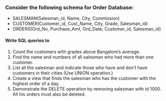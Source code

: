 ### Consider the following schema for Order Database:
* SALESMAN(Salesman_id, Name, City, Commission)
* CUSTOMER(Customer_id, Cust_Name, City, Grade, Salesman_id)
* ORDERS(Ord_No, Purchase_Amt, Ord_Date, Customer_id, Salesman_id)

#### Write SQL queries to
1. Count the customers with grades above Bangalore’s average.
2. Find the name and numbers of all salesman who had more than one customer.
3. List all the salesman and indicate those who have and don’t have customers in
their cities (Use UNION operation.)
4. Create a view that finds the salesman who has the customer with the highest
order of a day.
5. Demonstrate the DELETE operation by removing salesman with id 1000. All
his orders must also be deleted.
